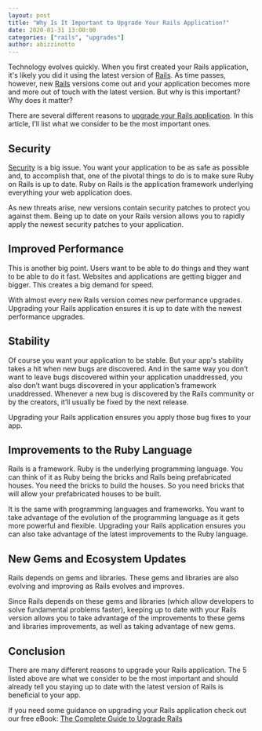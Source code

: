 ```yaml
---
layout: post
title: "Why Is It Important to Upgrade Your Rails Application?"
date: 2020-01-31 13:00:00
categories: ["rails", "upgrades"]
author: abizzinotto
---
```

Technology evolves quickly. When you first created your Rails application, it's likely you did it using the latest version of [Rails](https://rubyonrails.org). As time passes, however, new [Rails](https://rubyonrails.org) versions come out and your application becomes more and more out of touch with the latest version. But why is this important? Why does it matter?

There are several different reasons to [upgrade your Rails application](https://www.fastruby.io/blog/rails/upgrades/southeast-ruby-upgrade-rails-workshop.html). In this article, I’ll list what we consider to be the most important ones.

<!--more-->

## Security

[Security](https://www.fastruby.io/security-risks) is a big issue. You want your application to be as safe as possible and, to accomplish that, one of the pivotal things to do is to make sure Ruby on Rails is up to date. Ruby on Rails is the application framework underlying everything your web application does. 

As new threats arise, new versions contain security patches to protect you against them. Being up to date on your Rails version allows you to rapidly apply the newest security patches to your application.

## Improved Performance

This is another big point. Users want to be able to do things and they want to be able to do it fast. Websites and applications are getting bigger and bigger. This creates a big demand for speed.

With almost every new Rails version comes new performance upgrades. Upgrading your Rails application ensures it is up to date with the newest performance upgrades.

## Stability

Of course you want your application to be stable. But your app's stability takes a hit when new bugs are discovered. And in the same way you don’t want to leave bugs discovered within your application unaddressed, you also don’t want bugs discovered in your application’s framework unaddressed. Whenever a new bug is discovered by the Rails community or by the creators, it’ll usually be fixed by the next release.

Upgrading your Rails application ensures you apply those bug fixes to your app.

## Improvements to the Ruby Language 

Rails is a framework. Ruby is the underlying programming language. You can think of it as Ruby being the bricks and Rails being prefabricated houses. You need the bricks to build the houses. So you need bricks that will allow your prefabricated houses to be built. 

It is the same with programming languages and frameworks. You want to take advantage of the evolution of the programming language as it gets more powerful and flexible. Upgrading your Rails application ensures you can also take advantage of the latest improvements to the Ruby language.

## New Gems and Ecosystem Updates

Rails depends on gems and libraries. These gems and libraries are also evolving and improving as Rails evolves and improves.

Since Rails depends on these gems and libraries (which allow developers to solve fundamental problems faster), keeping up to date with your Rails version allows you to take advantage of the improvements to these gems and libraries improvements, as well as taking advantage of new gems.

## Conclusion

There are many different reasons to upgrade your Rails application. The 5 listed above are what we consider to be the most important and should already tell you staying up to date with the latest version of Rails is beneficial to your app.

If you need some guidance on upgrading your Rails application check out our free eBook: [The Complete Guide to Upgrade Rails](https://www.fastruby.io/)
